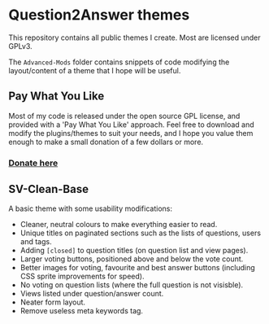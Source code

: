 
Question2Answer themes
=================================================

This repository contains all public themes I create. Most are licensed under GPLv3.

The `Advanced-Mods` folder contains snippets of code modifying the layout/content of a theme that I hope will be useful.


Pay What You Like
-------------------------------------------------

Most of my code is released under the open source GPL license, and provided with a 'Pay What You Like' approach. Feel free to download and modify the plugins/themes to suit your needs, and I hope you value them enough to make a small donation of a few dollars or more.

### [Donate here](https://www.paypal.com/cgi-bin/webscr?cmd=_s-xclick&hosted_button_id=4R5SHBNM3UDLU)


SV-Clean-Base
-------------------------------------------------

A basic theme with some usability modifications:

- Cleaner, neutral colours to make everything easier to read.
- Unique titles on paginated sections such as the lists of questions, users and tags.
- Adding `[closed]` to question titles (on question list and view pages).
- Larger voting buttons, positioned above and below the vote count.
- Better images for voting, favourite and best answer buttons (including CSS sprite improvements for speed).
- No voting on question lists (where the full question is not visisble).
- Views listed under question/answer count.
- Neater form layout.
- Remove useless meta keywords tag.
